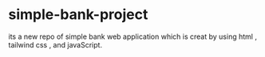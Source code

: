# simple-bank-project
its a new repo of simple bank web application which is creat by using html , tailwind css , and javaScript.

